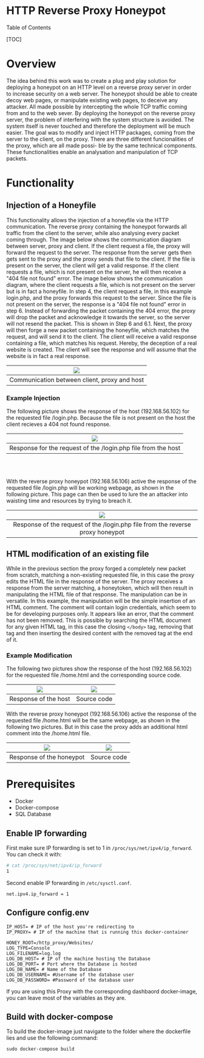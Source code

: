 <h1> HTTP Reverse Proxy Honeypot </h1> 


Table of Contents


[TOC]

# Overview

The idea behind this work was to create a plug and play solution for deploying a honeypot on an HTTP level on a reverse proxy server in order to increase security on a web server. The 
honeypot should be able to create decoy web pages, or manipulate existing web pages, to deceive any attacker. All made possible by intercepting the whole TCP traffic coming from and to 
the web sever. By deploying the honeypot on the reverse proxy server, the problem of interfering with the system structure is avoided. The system itself is never touched and therefore the 
deployment will be much easier. The goal was to modify and inject HTTP packages, coming from the server to the client, on the proxy.
There are three different funcionalities of the proxy, which are all made possi- ble by the same technical components. These functionalities enable an analysation and manipulation of TCP 
packets.

# Functionality 

## Injection of a Honeyfile 

This functionality allows the injection of a honeyfile via the HTTP communication. The reverse proxy containing the honeypot forwards all traffic from the client to the server, while also analysing every packet coming through. The image below shows the communication diagram 
between server, proxy and client. If the client request a file, the proxy will forward the request to the  server. The response from the server gets then gets sent to the proxy and the proxy 
sends that file to the client. If the file is present on the server, the client will get a valid response. If the  client requests a file, which is not present on the server, he will then receive a 
"404 file not found" error. The image below shows the communication diagram, where the client requests a file, which  is not present on the server but is in fact a honeyfile. In step 4, the client 
request a file, in this example login.php, and the proxy forwards this request to the server. Since the file is not  present on the server, the response is a "404 file not found" error in step 6. 
Instead of forwarding the packet containing the 404 error, the proxy will drop the packet and acknowledge it  towards the server, so the server will not resend the packet. This is shown in 
Step 6 and 6.1. Next, the proxy will then forge a new packet containing the honeyfile, which matches the  request, and will send it to the client. The client will receive a valid response 
containing a file, which matches his request. Hereby, the deception of a real website is created. The client will see the response and will assume that the website is in fact a real response.


|  ![](https://dfki-3055.dfki.de/Tillmann_Angeli/readme-images/-/raw/main/Http_Proxy/Modified%20Traffic.png)|
|:---:|
| Communication between client, proxy and host  |



### Example Injection

The following picture shows the response of the host (192.168.56.102) for the requested file /login.php. Because the file is not present on the host the client recieves a 404 not found response. 

| ![](https://dfki-3055.dfki.de/Tillmann_Angeli/readme-images/-/raw/main/Http_Proxy/login_host_404.png)|
|:---:|
|  Response for the request of the /login.php file from the host |

</br>
</br>

With the reverse proxy honeypot (192.168.56.106) active the response of the requested file /login.php will be working webpage, as shown in the following picture. This page can then be used to lure the an attacker into waisting time and resources by trying to breach it. 

| ![](https://dfki-3055.dfki.de/Tillmann_Angeli/readme-images/-/raw/main/Http_Proxy/login_proxy_hover.png)|
|:---:|
|  Response of the request of the /login.php file from the reverse proxy honeypot |

## HTML modification of an existing file 

While in the previous section the proxy forged a completely new packet from scratch, matching a non-existing requested file, in this case the proxy edits the HTML file in the response of the server. The proxy receives a response from the server matching, a honeytoken, which will then result in manipulating the HTML file of that response. The manipulation can be in versatile. In this example, the manipulation will be the simple insertion of an HTML comment. The comment will contain login credentials, which seem to be for developing purposes only. It appears like an error, that the comment has not been removed. This is possible by searching the HTML document for any given HTML tag, in this case the closing ```</body>``` tag, removing that tag and then inserting the desired content with the removed tag at the end of it. 

### Example Modification 

The following two pictures show the response of the host (192.168.56.102) for the requested file /home.html and the corresponding source code. 

|  ![](https://dfki-3055.dfki.de/Tillmann_Angeli/readme-images/-/raw/main/Http_Proxy/home_host.png) | ![](https://dfki-3055.dfki.de/Tillmann_Angeli/readme-images/-/raw/main/Http_Proxy/home_host_source.png)  |
| :------------: | :------------: |
|  Response of the host    | Source code |


With the reverse proxy honeypot (192.168.56.106) active the response of the requested file /home.html will be the same webpage, as shown in the following two pictures. But in this case the proxy adds an additional html comment into the /home.html file. 

| ![](https://dfki-3055.dfki.de/Tillmann_Angeli/readme-images/-/raw/main/Http_Proxy/home_proxy.png)   | ![](https://dfki-3055.dfki.de/Tillmann_Angeli/readme-images/-/raw/main/Http_Proxy/home_proxy_source.png) |
| :------------: | :------------: |
|  Response of the honeypot  |  Source code  |







# Prerequisites 

- Docker
- Docker-compose 
- SQL Database 

## Enable IP forwarding

First make sure IP forwarding is set to 1 in `/proc/sys/net/ipv4/ip_forward`. You can check it with:

```sh
# cat /proc/sys/net/ipv4/ip_forward
1
```
Second enable IP forwarding in `/etc/sysctl.conf`. 

```
net.ipv4.ip_forward = 1
```

## Configure config.env

```
IP_HOST= # IP of the host you're redirecting to 
IP_PROXY= # IP of the machine that is running this docker-container

HONEY_ROOT=/http_proxy/Websites/
LOG_TYPE=Console
LOG_FILENAME=log.log
LOG_DB_HOST= # IP of the machine hosting the Database
LOG_DB_PORT= # Port where the Database is hosted
LOG_DB_NAME= # Name of the Database 
LOG_DB_USERNAME= #Username of the database user
LOG_DB_PASSWORD= #Password of the database user
```

If you are using this Proxy with the corresponding dashbaord docker-image, you can leave most of the variables as they are. 

## Build with docker-compose
To build the docker-image just navigate to the folder where the dockerfile lies and use the following command: 
```
sudo docker-compose build
```


